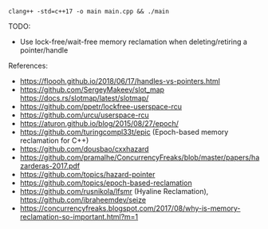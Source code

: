 ```
clang++ -std=c++17 -o main main.cpp && ./main
```

TODO:
- Use lock-free/wait-free memory reclamation when deleting/retiring a pointer/handle

References:
- https://floooh.github.io/2018/06/17/handles-vs-pointers.html
- https://github.com/SergeyMakeev/slot_map https://docs.rs/slotmap/latest/slotmap/
- https://github.com/ppetr/lockfree-userspace-rcu
- https://github.com/urcu/userspace-rcu
- https://aturon.github.io/blog/2015/08/27/epoch/
- https://github.com/turingcompl33t/epic (Epoch-based memory reclamation for C++)
- https://github.com/dousbao/cxxhazard
- https://github.com/pramalhe/ConcurrencyFreaks/blob/master/papers/hazarderas-2017.pdf
- https://github.com/topics/hazard-pointer
- https://github.com/topics/epoch-based-reclamation
- https://github.com/rusnikola/lfsmr (Hyaline Reclamation), https://github.com/ibraheemdev/seize
- https://concurrencyfreaks.blogspot.com/2017/08/why-is-memory-reclamation-so-important.html?m=1
